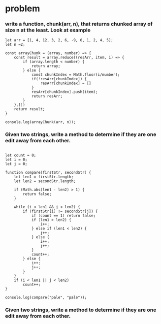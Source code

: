 # problem


### write a function, chunk(arr, n), that returns chunked array of size n at the least. Look at example
```
let arr = [1, 4, 12, 3, 2, 6, -9, 0, 1, 2, 4, 5];
let n =2;

const arrayChunk = (array, number) => {
    const result = array.reduce((resArr, item, i) => {
        if (array.length < number) {
            return array;
        } else {
            const chunkIndex = Math.floor(i/number);
            if(!resArr[chunkIndex]) {
                resArr[chunkIndex] = []
            }
            resArr[chunkIndex].push(item);
            return resArr;
        }
    },[])
    return result;
}

console.log(arrayChunk(arr, n));

```

### Given two strings, write a method to determine if they are one edit away from each other.

```

let count = 0;
let i = 0;
let j = 0;

function compare(firstStr, secondStr) {
    let len1 = firstStr.length;
    let len2 = secondStr.length;
    
    if (Math.abs(len1 - len2) > 1) {
        return false;
    }
    
    while (i < len1 && j < len2) {
        if (firstStr[i] != secondStr[j]) {
            if (count == 1) return false;
            if (len1 > len2) {
                i++;
            } else if (len1 < len2) {
                j++;
            } else {
                i++;
                j++;
            }
            count++;
        } else {
            i++;
            j++;
        }
    }
    if (i < len1 || j < len2)
        count++;
}

console.log(compare("pale", "pale"));
```

### Given two strings, write a method to determine if they are one edit away from each other.
